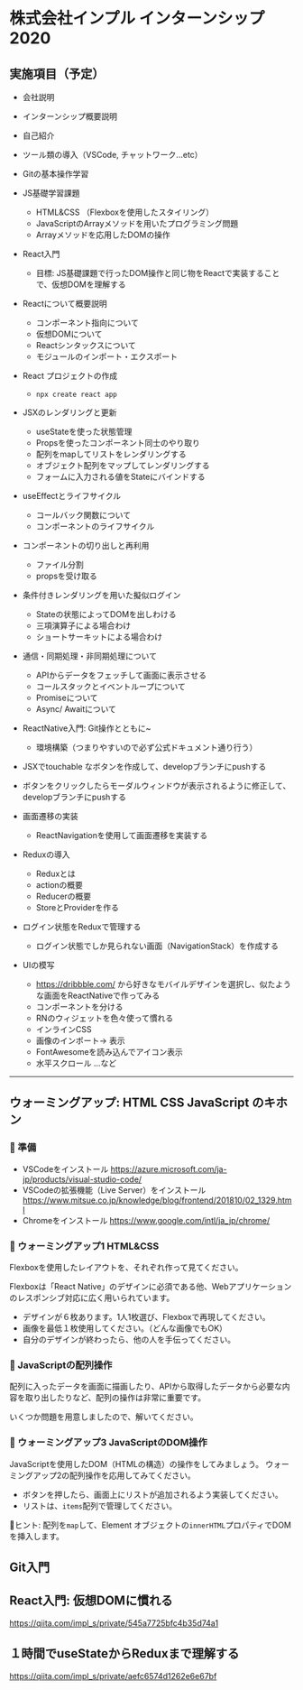 # 株式会社インプル インターンシップ2020


## 実施項目（予定）

- 会社説明
- インターンシップ概要説明
- 自己紹介
- ツール類の導入（VSCode, チャットワーク...etc）
- Gitの基本操作学習

- JS基礎学習課題
  - HTML&CSS （Flexboxを使用したスタイリング）
  - JavaScriptのArrayメソッドを用いたプログラミング問題
  - Arrayメソッドを応用したDOMの操作

- React入門
  - 目標: JS基礎課題で行ったDOM操作と同じ物をReactで実装することで、仮想DOMを理解する

- Reactについて概要説明
  - コンポーネント指向について
  - 仮想DOMについて
  - Reactシンタックスについて
  - モジュールのインポート・エクスポート

- React プロジェクトの作成
  - `npx create react app`

- JSXのレンダリングと更新
  - useStateを使った状態管理
  - Propsを使ったコンポーネント同士のやり取り
  - 配列をmapしてリストをレンダリングする
  - オブジェクト配列をマップしてレンダリングする
  - フォームに入力される値をStateにバインドする

- useEffectとライフサイクル
  - コールバック関数について
  - コンポーネントのライフサイクル

- コンポーネントの切り出しと再利用
  - ファイル分割
  - propsを受け取る

- 条件付きレンダリングを用いた擬似ログイン
  - Stateの状態によってDOMを出しわける
  - 三項演算子による場合わけ
  - ショートサーキットによる場合わけ
  
- 通信・同期処理・非同期処理について
  - APIからデータをフェッチして画面に表示させる
  - コールスタックとイベントループについて
  - Promiseについて
  - Async/ Awaitについて

- ReactNative入門: Git操作とともに~
  - 環境構築（つまりやすいので必ず公式ドキュメント通り行う）

- JSXでtouchable なボタンを作成して、developブランチにpushする
- ボタンをクリックしたらモーダルウィンドウが表示されるように修正して、developブランチにpushする

- 画面遷移の実装
  - ReactNavigationを使用して画面遷移を実装する
  
- Reduxの導入
  - Reduxとは
  - actionの概要
  - Reducerの概要
  - StoreとProviderを作る
  
- ログイン状態をReduxで管理する
  - ログイン状態でしか見られない画面（NavigationStack）を作成する

- UIの模写
  - https://dribbble.com/ から好きなモバイルデザインを選択し、似たような画面をReactNativeで作ってみる
  - コンポーネントを分ける
  - RNのウィジェットを色々使って慣れる
  - インラインCSS
  - 画像のインポート-> 表示
  - FontAwesomeを読み込んでアイコン表示
  - 水平スクロール  ...など

  


---

## ウォーミングアップ: HTML CSS JavaScript のキホン


### 🍼 準備

- VSCodeをインストール https://azure.microsoft.com/ja-jp/products/visual-studio-code/
- VSCodeの拡張機能（Live Server）をインストール https://www.mitsue.co.jp/knowledge/blog/frontend/201810/02_1329.html
- Chromeをインストール https://www.google.com/intl/ja_jp/chrome/
  


### 🦒 ウォーミングアップ1 HTML&CSS


Flexboxを使用したレイアウトを、それぞれ作って見てください。

Flexboxは「React Native」のデザインに必須である他、Webアプリケーションのレスポンシブ対応に広く用いられています。

- デザインが６枚あります。1人1枚選び、Flexboxで再現してください。
- 画像を最低１枚使用してください。（どんな画像でもOK）
- 自分のデザインが終わったら、他の人を手伝ってください。


### 🐍 JavaScriptの配列操作

配列に入ったデータを画面に描画したり、APIから取得したデータから必要な内容を取り出したりなど、配列の操作は非常に重要です。

いくつか問題を用意しましたので、解いてください。


### 🐘 ウォーミングアップ3 JavaScriptのDOM操作

JavaScriptを使用したDOM（HTMLの構造）の操作をしてみましょう。
ウォーミングアップ2の配列操作を応用してみてください。

- ボタンを押したら、画面上にリストが追加されるよう実装してください。
- リストは、`items`配列で管理してください。

💬ヒント: 
配列を`map`して、Element オブジェクトの`innerHTML`プロパティでDOMを挿入します。



## Git入門


## React入門: 仮想DOMに慣れる

https://qiita.com/impl_s/private/545a7725bfc4b35d74a1


##  １時間でuseStateからReduxまで理解する

https://qiita.com/impl_s/private/aefc6574d1262e6e67bf
